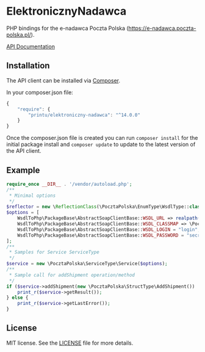 # ElektronicznyNadawca

PHP bindings for the e-nadawca Poczta Polska (https://e-nadawca.poczta-polska.pl/).

[API Documentation](https://e-nadawca.poczta-polska.pl/download/en_webapi_v87_20230620.zip)

## Installation

The API client can be installed via [Composer](https://github.com/composer/composer).

In your composer.json file:

```js
{
    "require": {
        "printu/elektroniczny-nadawca": "^14.0.0"
    }
}
```

Once the composer.json file is created you can run `composer install` for the initial package install and `composer update` to update to the latest version of the API client.

## Example

```php
require_once __DIR__ . '/vendor/autoload.php';
/**
 * Minimal options
 */
$reflector = new \ReflectionClass(\PocztaPolska\EnumType\WsdlType::class);
$options = [
    WsdlToPhp\PackageBase\AbstractSoapClientBase::WSDL_URL => realpath(dirname($reflector->getFileName()) . '/' . \PocztaPolska\EnumType\WsdlType::WSDL_FILE);
    WsdlToPhp\PackageBase\AbstractSoapClientBase::WSDL_CLASSMAP => \PocztaPolska\ClassMap::get(),
    WsdlToPhp\PackageBase\AbstractSoapClientBase::WSDL_LOGIN = "login",
    WsdlToPhp\PackageBase\AbstractSoapClientBase::WSDL_PASSWORD = "secret",
];
/**
 * Samples for Service ServiceType
 */
$service = new \PocztaPolska\ServiceType\Service($options);
/**
 * Sample call for addShipment operation/method
 */
if ($service->addShipment(new \PocztaPolska\StructType\AddShipment()) !== false) {
    print_r($service->getResult());
} else {
    print_r($service->getLastError());
}
```

## License

MIT license. See the [LICENSE](LICENSE) file for more details.